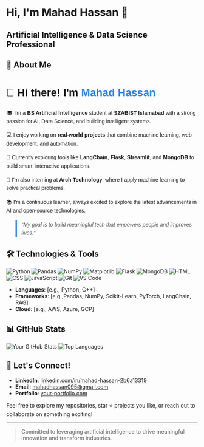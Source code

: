 # Hi, I'm Mahad Hassan 👋

## Artificial Intelligence & Data Science Professional

## 🌟 About Me
<div style="font-family: Arial, sans-serif; line-height: 1.6;">
  <h1>👋 Hi there! I'm <span style="color: #2e86de;">Mahad Hassan</span></h1>
  
  <p>🎓 I'm a <strong>BS Artificial Intelligence</strong> student at <strong>SZABIST Islamabad</strong> with a strong passion for AI, Data Science, and building intelligent systems.</p>
  
  <p>💻 I enjoy working on <strong>real-world projects</strong> that combine machine learning, web development, and automation.</p>
  
  <p>🔬 Currently exploring tools like <strong>LangChain</strong>, <strong>Flask</strong>, <strong>Streamlit</strong>, and <strong>MongoDB</strong> to build smart, interactive applications.</p>
  
  <p>🚀 I'm also interning at <strong>Arch Technology</strong>, where I apply machine learning to solve practical problems.</p>
  
  <p>📚 I'm a continuous learner, always excited to explore the latest advancements in AI and open-source technologies.</p>
  
  <blockquote style="font-style: italic; color: #555; border-left: 4px solid #2e86de; padding-left: 12px;">
    “My goal is to build meaningful tech that empowers people and improves lives.”
  </blockquote>
</div>

## 🛠️ Technologies & Tools
![Python](https://img.shields.io/badge/-Python-3776AB?style=flat&logo=python&logoColor=white)
![Pandas](https://img.shields.io/badge/-Pandas-150458?style=flat&logo=pandas)
![NumPy](https://img.shields.io/badge/-NumPy-013243?style=flat&logo=numpy)
![Matplotlib](https://img.shields.io/badge/-Matplotlib-ffffff?style=flat&logo=matplotlib&logoColor=black)
![Flask](https://img.shields.io/badge/-Flask-000000?style=flat&logo=flask)
![MongoDB](https://img.shields.io/badge/-MongoDB-47A248?style=flat&logo=mongodb&logoColor=white)
![HTML](https://img.shields.io/badge/-HTML-E34F26?style=flat&logo=html5&logoColor=white)
![CSS](https://img.shields.io/badge/-CSS-1572B6?style=flat&logo=css3)
![JavaScript](https://img.shields.io/badge/-JavaScript-F7DF1E?style=flat&logo=javascript&logoColor=black)
![Git](https://img.shields.io/badge/-Git-F05032?style=flat&logo=git&logoColor=white)
![VS Code](https://img.shields.io/badge/-VS%20Code-007ACC?style=flat&logo=visual-studio-code)

- **Languages**: [e.g., Python, C++]
- **Frameworks**: [e.g.,Pandas, NumPy, Scikit-Learn, PyTorch, LangChain, RAG]
- **Cloud**: [e.g., AWS, Azure, GCP]

## 📊 GitHub Stats
![Your GitHub Stats](https://github-readme-stats.vercel.app/api?username=your-username&show_icons=true&theme=radical)
![Top Languages](https://github-readme-stats.vercel.app/api/top-langs/?username=your-username&layout=compact&theme=radical)


## 🤝 Let's Connect!
- **LinkedIn**: [linkedin.com/in/mahad-hassan-2b6a13319](https://www.linkedin.com/in/mahad-hassan-2b6a13319/)
- **Email**: mahadhassan095@gmail.com
- **Portfolio**: [your-portfolio.com](https://your-portfolio.com)

Feel free to explore my repositories, star ⭐ projects you like, or reach out to collaborate on something exciting!

---
> Committed to leveraging artificial intelligence to drive meaningful innovation and transform industries.
